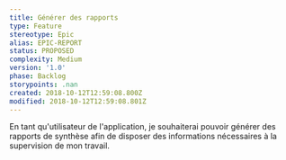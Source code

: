```yaml
---
title: Générer des rapports
type: Feature
stereotype: Epic
alias: EPIC-REPORT
status: PROPOSED
complexity: Medium
version: '1.0'
phase: Backlog
storypoints: .nan
created: 2018-10-12T12:59:08.800Z
modified: 2018-10-12T12:59:08.801Z
---
```

En tant qu'utilisateur de l'application, je souhaiterai pouvoir générer des rapports de synthèse afin de disposer des informations nécessaires à la supervision de mon travail.
